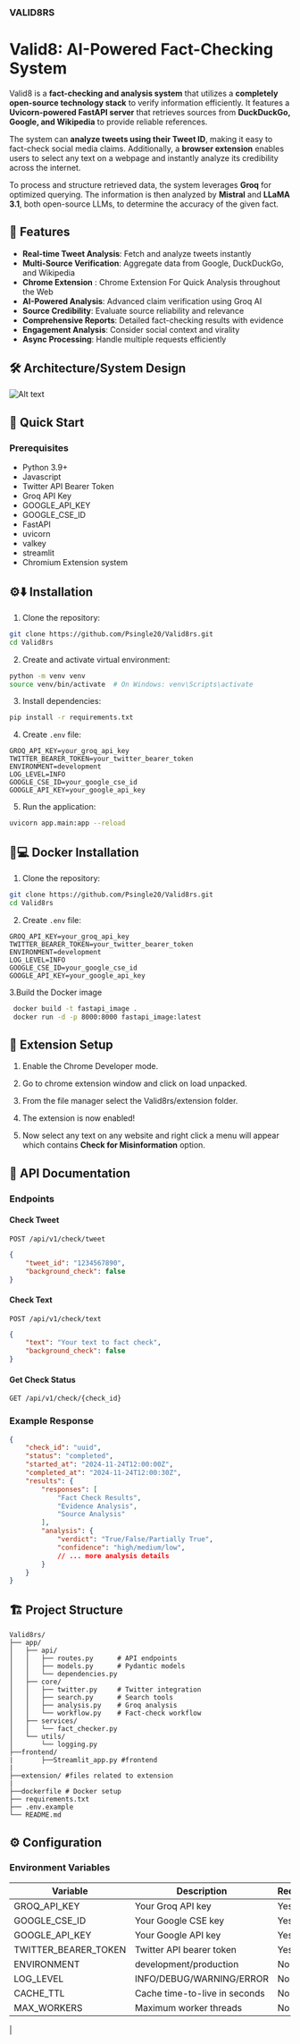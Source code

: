 ### VALID8RS ###
# Valid8: AI-Powered Fact-Checking System

Valid8 is a **fact-checking and analysis system** that utilizes a **completely open-source technology stack** to verify information efficiently. It features a **Uvicorn-powered FastAPI server** that retrieves sources from **DuckDuckGo, Google, and Wikipedia** to provide reliable references.  

The system can **analyze tweets using their Tweet ID**, making it easy to fact-check social media claims. Additionally, a **browser extension** enables users to select any text on a webpage and instantly analyze its credibility across the internet.  

To process and structure retrieved data, the system leverages **Groq** for optimized querying. The information is then analyzed by **Mistral** and **LLaMA 3.1**, both open-source LLMs, to determine the accuracy of the given fact.  


## 🌟 Features

- **Real-time Tweet Analysis**: Fetch and analyze tweets instantly
- **Multi-Source Verification**: Aggregate data from Google, DuckDuckGo, and Wikipedia
- **Chrome Extension** : Chrome Extension For Quick Analysis throughout the Web
- **AI-Powered Analysis**: Advanced claim verification using Groq AI
- **Source Credibility**: Evaluate source reliability and relevance
- **Comprehensive Reports**: Detailed fact-checking results with evidence
- **Engagement Analysis**: Consider social context and virality
- **Async Processing**: Handle multiple requests efficiently

## 🛠️ Architecture/System Design
![Alt text](./diagram-export-1-16-2025-4_44_09-PM.png)


## 🚀 Quick Start

### Prerequisites

- Python 3.9+
- Javascript
- Twitter API Bearer Token
- Groq API Key
- GOOGLE_API_KEY
- GOOGLE_CSE_ID
- FastAPI
- uvicorn
- valkey
- streamlit
- Chromium Extension system


## ⚙️⬇️ Installation

1. Clone the repository:
```bash
git clone https://github.com/Psingle20/Valid8rs.git
cd Valid8rs
```

2. Create and activate virtual environment:
```bash
python -m venv venv
source venv/bin/activate  # On Windows: venv\Scripts\activate
```

3. Install dependencies:
```bash
pip install -r requirements.txt
```

4. Create `.env` file:
```env
GROQ_API_KEY=your_groq_api_key
TWITTER_BEARER_TOKEN=your_twitter_bearer_token
ENVIRONMENT=development
LOG_LEVEL=INFO
GOOGLE_CSE_ID=your_google_cse_id
GOOGLE_API_KEY=your_google_api_key

```

5. Run the application:
```bash
uvicorn app.main:app --reload
```
## 🐳💻 Docker Installation
 1. Clone the repository:
```bash
git clone https://github.com/Psingle20/Valid8rs.git
cd Valid8rs
```
2. Create `.env` file:

```env
GROQ_API_KEY=your_groq_api_key
TWITTER_BEARER_TOKEN=your_twitter_bearer_token
ENVIRONMENT=development
LOG_LEVEL=INFO
GOOGLE_CSE_ID=your_google_cse_id
GOOGLE_API_KEY=your_google_api_key

```
3.Build the Docker image
```bash
 docker build -t fastapi_image .
 docker run -d -p 8000:8000 fastapi_image:latest
```

## 🔗 Extension Setup
1. Enable the Chrome Developer mode.

2. Go to chrome extension window and click on load unpacked.

2. From the file manager select the Valid8rs/extension folder.

3. The extension is now enabled!

4. Now select any text on any website and right click a menu will appear which contains **Check for Misinformation** option.

## 📖 API Documentation

### Endpoints

#### Check Tweet
```http
POST /api/v1/check/tweet
```
```json
{
    "tweet_id": "1234567890",
    "background_check": false
}
```

#### Check Text
```http
POST /api/v1/check/text
```
```json
{
    "text": "Your text to fact check",
    "background_check": false
}
```

#### Get Check Status
```http
GET /api/v1/check/{check_id}
```

### Example Response
```json
{
    "check_id": "uuid",
    "status": "completed",
    "started_at": "2024-11-24T12:00:00Z",
    "completed_at": "2024-11-24T12:00:30Z",
    "results": {
        "responses": [
            "Fact Check Results",
            "Evidence Analysis",
            "Source Analysis"
        ],
        "analysis": {
            "verdict": "True/False/Partially True",
            "confidence": "high/medium/low",
            // ... more analysis details
        }
    }
}
```

## 🏗️ Project Structure

```
Valid8rs/
├── app/
│   ├── api/
│   │   ├── routes.py      # API endpoints
│   │   ├── models.py      # Pydantic models
│   │   └── dependencies.py
│   ├── core/
│   │   ├── twitter.py     # Twitter integration
│   │   ├── search.py      # Search tools
│   │   ├── analysis.py    # Groq analysis
│   │   └── workflow.py    # Fact-check workflow
│   ├── services/
│   │   └── fact_checker.py
│   └── utils/
│       └── logging.py
├──frontend/
|       ├──Streamlit_app.py #frontend
|
├──extension/ #files related to extension
|
├──dockerfile # Docker setup
├── requirements.txt
├── .env.example
└── README.md
```

## ⚙️ Configuration

### Environment Variables

| Variable | Description | Required |
|----------|-------------|----------|
| GROQ_API_KEY | Your Groq API key | Yes |
| GOOGLE_CSE_ID | Your Google CSE key | Yes |
| GOOGLE_API_KEY |Your Google API key | Yes |
| TWITTER_BEARER_TOKEN | Twitter API bearer token | Yes |
| ENVIRONMENT | development/production | No |
| LOG_LEVEL | INFO/DEBUG/WARNING/ERROR | No |
| CACHE_TTL | Cache time-to-live in seconds | No |
| MAX_WORKERS | Maximum worker threads | No |
|


